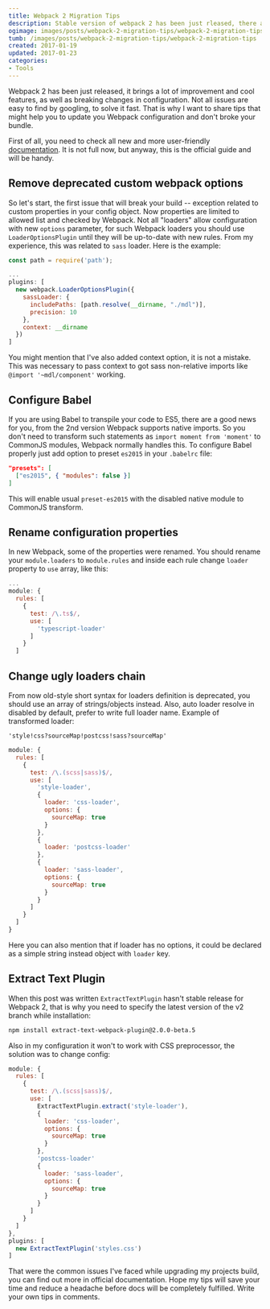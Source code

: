 ```yaml
---
title: Webpack 2 Migration Tips
description: Stable version of webpack 2 has been just rleased, there are few tips to help migrate to newest version.
ogimage: images/posts/webpack-2-migration-tips/webpack-2-migration-tips-og.jpg
tumb: /images/posts/webpack-2-migration-tips/webpack-2-migration-tips
created: 2017-01-19
updated: 2017-01-23
categories:
- Tools
---
```

Webpack 2 has been just released, it brings a lot of improvement and cool features, as well as breaking changes in configuration. Not all issues are easy to find by googling, to solve it fast. That is why I want to share tips that might help you to update you Webpack configuration and don't broke your bundle.

First of all, you need to check all new and more user-friendly [documentation](https://webpack.js.org/configuration/). It is not full now, but anyway, this is the official guide and will be handy.

## Remove deprecated custom webpack options
So let's start, the first issue that will break your build -- exception related to custom properties in your config object. Now properties are limited to allowed list and checked by Webpack. Not all "loaders" allow configuration with new `options` parameter, for such Webpack loaders you should use `LoaderOptionsPlugin` until they will be up-to-date with new rules. From my experience, this was related to `sass` loader. Here is the example:

```js
const path = require('path');

...
plugins: [
  new webpack.LoaderOptionsPlugin({
    sassLoader: {
      includePaths: [path.resolve(__dirname, "./mdl")],
      precision: 10
    },
    context: __dirname
  })
]
```

You might mention that I've also added context option, it is not a mistake. This was necessary to pass context to got sass non-relative imports like `@import '~mdl/component'` working.

## Configure Babel
If you are using Babel to transpile your code to ES5, there are a good news for you, from the 2nd version Webpack supports native imports. So you don't need to transform such statements as
`import moment from 'moment'` to CommonJS modules, Webpack normally handles this. To configure Babel properly just add option to preset `es2015` in your `.babelrc` file:

```json
"presets": [
  ["es2015", { "modules": false }]
]
```

This will enable usual `preset-es2015` with the disabled native module to CommonJS transform.

## Rename configuration properties
In new Webpack, some of the properties were renamed. You should rename your `module.loaders` to `module.rules` and inside each rule change `loader` property to `use` array, like this:

```js
...
module: {
  rules: [
    {
      test: /\.ts$/,
      use: [
        'typescript-loader'
      ]
    }
  ]
```

## Change ugly loaders chain
From now old-style short syntax for loaders definition is deprecated, you should use an array of strings/objects instead. Also, auto loader resolve in disabled by default, prefer to write full loader name. Example of transformed loader:

```
'style!css?sourceMap!postcss!sass?sourceMap'
```

```js
module: {
  rules: [
    {
      test: /\.(scss|sass)$/,
      use: [
        'style-loader',
        {
          loader: 'css-loader',
          options: {
            sourceMap: true
          }
        },
        {
          loader: 'postcss-loader'
        },
        {
          loader: 'sass-loader',
          options: {
            sourceMap: true
          }
        }
      ]
    }
  ]
}
```

Here you can also mention that if loader has no options, it could be declared as a simple string instead object with `loader` key.

## Extract Text Plugin
When this post was written `ExtractTextPlugin` hasn't stable release for Webpack 2, that is why you need to specify the latest version of the v2 branch while installation:

 ```bash
npm install extract-text-webpack-plugin@2.0.0-beta.5
```

Also in my configuration it won't to work with CSS preprocessor, the solution was to change config:

```js
module: {
  rules: [
    {
      test: /\.(scss|sass)$/,
      use: [
        ExtractTextPlugin.extract('style-loader'),
        {
          loader: 'css-loader',
          options: {
            sourceMap: true
          }
        },
        'postcss-loader'
        {
          loader: 'sass-loader',
          options: {
            sourceMap: true
          }
        }
      ]
    }
  ]
},
plugins: [
  new ExtractTextPlugin('styles.css')
]
```

That were the common issues I've faced while upgrading my projects build, you can find out more in official documentation. Hope my tips will save your time and reduce a headache before docs will be completely fulfilled. Write your own tips in comments.

